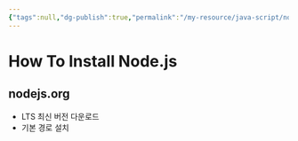 ```yaml
---
{"tags":null,"dg-publish":true,"permalink":"/my-resource/java-script/node-js/","dgPassFrontmatter":true,"created":"2023-12-13T17:50:08.591+09:00","updated":"2023-12-19T15:40:28.389+09:00"}
---
```


# How To Install Node.js
## nodejs.org
- LTS 최신 버전 다운로드
- 기본 경로 설치
